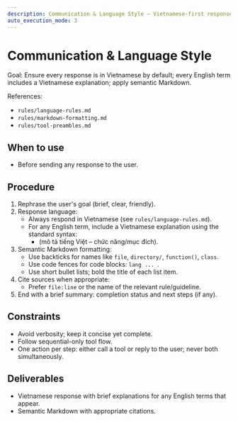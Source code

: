 ```yaml
---
description: Communication & Language Style – Vietnamese-first responses with semantic Markdown
auto_execution_mode: 3
---
```


# Communication & Language Style

Goal: Ensure every response is in Vietnamese by default; every English term includes a Vietnamese explanation; apply semantic Markdown.

References:
- `rules/language-rules.md`
- `rules/markdown-formatting.md`
- `rules/tool-preambles.md`

## When to use
- Before sending any response to the user.

## Procedure
1) Rephrase the user's goal (brief, clear, friendly).
2) Response language:
   - Always respond in Vietnamese (see `rules/language-rules.md`).
   - For any English term, include a Vietnamese explanation using the standard syntax:
     - **<English Term>** (mô tả tiếng Việt – chức năng/mục đích).
3) Semantic Markdown formatting:
   - Use backticks for names like `file`, `directory/`, `function()`, `class`.
   - Use code fences for code blocks: ```lang ... ```.
   - Use short bullet lists; bold the title of each list item.
4) Cite sources when appropriate:
   - Prefer `file:line` or the name of the relevant rule/guideline.
5) End with a brief summary: completion status and next steps (if any).

## Constraints
- Avoid verbosity; keep it concise yet complete.
- Follow sequential-only tool flow.
- One action per step: either call a tool or reply to the user; never both simultaneously.

## Deliverables
- Vietnamese response with brief explanations for any English terms that appear.
- Semantic Markdown with appropriate citations.